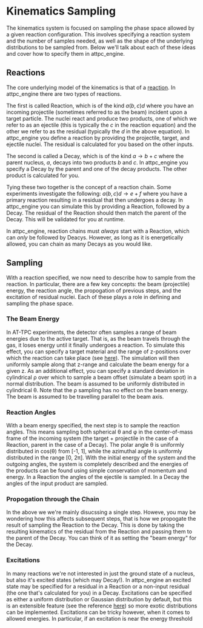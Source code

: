 # Kinematics Sampling

The kinematics system is focused on sampling the phase space allowed by a given reaction configuration. This involves specifying a reaction system and the number of samples needed, as well as the shape of the underlying distributions to be sampled from. Below we'll talk about each of these ideas and cover how to specify them in attpc_engine.

## Reactions

The core underlying model of the kinematics is that of a [reaction](../../api/kinematics/reaction.md). In attpc_engine there are two types of reactions. 

The first is called Reaction, which is of the kind $a(b, c)d$ where you have an incoming projectile (sometimes referred to as the beam) incident upon a target particle. The nuclei react and produce two products, one of which we refer to as an ejectile (this is typically the $c$ in the reaction equation) and the other we refer to as the residual (typically the $d$ in the above equation). In attpc_engine you define a reaction by providing the projectile, target, and ejectile nuclei. The residual is calculated for you based on the other inputs. 

The second is called a Decay, which is of the kind $a \rightarrow b+c$ where the parent nucleus, $a$, decays into two products $b$ and $c$. In attpc_engine you specify a Decay by the parent and one of the decay products. The other product is calculated for you.

Tying these two together is the concept of a reaction chain. Some experiments investigate the following: $a(b,c)d\rightarrow e+f$ where you have a primary reaction resulting in a residual that then undergoes a decay. In attpc_engine you can simulate this by providing a Reaction, followed by a Decay. The residual of the Reaction should then match the parent of the Decay. This will be validated for you at runtime.

In attpc_engine, reaction chains must *always* start with a Reaction, which can *only* be followed by Deacys. However, as long as it is energetically allowed, you can chain as many Decays as you would like.

## Sampling

With a reaction specified, we now need to describe how to sample from the reaction. In particular, there are a few key concepts: the beam (projectile) energy, the reaction angle, the propogation of previous steps, and the excitation of residual nuclei. Each of these plays a role in defining and sampling the phase space.

### The Beam Energy

In AT-TPC experiments, the detector often samples a range of beam energies due to the active target. That is, as the beam travels through the gas, it loses energy until it finally undergoes a reaction. To simulate this effect, you can specify a target material and the range of z-positions over which the reaction can take place (see [here](../../api/kinematics/pipeline.md)). The simulation will then uniformly sample along that z-range and calculate the beam energy for a given z. As an additional effect, you can specify a standard deviation in cylindrical &rho; over which to sample a beam offset (simulate a beam spot) in a normal distribution. The beam is assumed to be uniformly distributed in cylindrical &theta;. Note that the &rho; sampling has no effect on the beam energy. The beam is assumed to be travelling parallel to the beam axis.

### Reaction Angles

With a beam energy specified, the next step is to sample the reaction angles. This means sampling both spherical &theta; and &phi; in the center-of-mass frame of the incoming system (the target + projectile in the case of a Reaction, parent in the case of a Decay). The polar angle &theta; is uniformly distributed in cos(&theta;) from [-1, 1], while the azimuthal angle is uniformly distributed in the range [0, 2&pi;]. With the initial energy of the system and the outgoing angles, the system is completely described and the energies of the products can be found using simple conservation of momentum and energy. In a Reaction the angles of the ejectile is sampled. In a Decay the angles of the input product are sampled.

### Propogation through the Chain

In the above we we're mainly disucssing a single step. Howeve, you may be wondering how this affects subsequent steps, that is how we propogate the result of sampling the Reaction to the Decay. This is done by taking the resulting kinematics of the residual from the Reaction and passing them to the parent of the Decay. You can think of it as setting the "beam energy" for the Decay.

### Excitations

In many reactions we're not interested in just the ground state of a nucleus, but also it's excited states (which may Decay!). In attpc_engine an excited state may be specified for a residual in a Reaction or a non-input residual (the one that's calculated for you) in a Decay. Excitations can be specified as either a uniform distribution or Gaussian distribution by default, but this is an extensible feature (see the reference [here](../../api/kinematics/excitation.md)) so more exotic distributions can be implemented. Excitations can be tricky however, when it comes to allowed energies. In particular, if an excitation is near the energy threshold